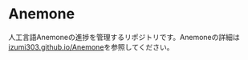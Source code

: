 # Anemone

人工言語Anemoneの進捗を管理するリポジトリです。Anemoneの詳細は[izumi303.github.io/Anemone](https://izumi303.github.io/Anemone)を参照してください。

